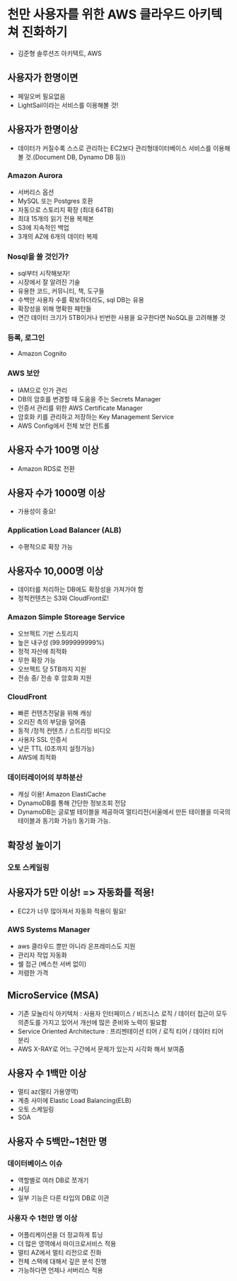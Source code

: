 # 천만 사용자를 위한 AWS 클라우드 아키텍쳐 진화하기
 - 김준형 솔루션즈 아키텍트, AWS


## 사용자가 한명이면
 - 페일오버 필요없음
 - LightSail이라는 서비스를 이용해볼 것!

## 사용자가 한명이상
 - 데이터가 커질수록 스스로 관리하는 EC2보다 관리형데이터베이스 서비스를 이용해볼 것.(Document DB, Dynamo DB 등))

 ### Amazon Aurora
  - 서버리스 옵션
  - MySQL 또는 Postgres 호환
  - 자동으로 스토리지 확장 (최대 64TB)
  - 최대 15개의 읽기 전용 복제본
  - S3에 지속적인 백업
  - 3개의 AZ에 6개의 데이터 복제

### Nosql을 쓸 것인가?
 - sql부터 시작해보자!  
 - 시장에서 잘 알려진 기술
 - 유용한 코드, 커뮤니티, 책, 도구들
 - 수백만 사용자 수를 확보하더라도, sql DB는 유용
 - 확장성을 위해 명확한 패턴들
 - 연간 데이터 크기가 5TB이거나 빈번한 사용을 요구한다면 NoSQL을 고려해볼 것

 ### 등록, 로그인
 - Amazon Cognito

 ### AWS 보안
  - IAM으로 인가 관리
  - DB의 암호를 변경할 때 도움을 주는 Secrets Manager
  - 인증서 관리를 위한 AWS Certificate Manager
  - 암호화 키를 관리하고 저장하는 Key Management Service
  - AWS Config에서 전체 보안 컨트롤

 ## 사용자 수가 100명 이상 
  - Amazon RDS로 전환

## 사용자 수가 1000명 이상
 - 가용성이 중요!
 
### Application Load Balancer (ALB)
 - 수평적으로 확장 가능

## 사용자수 10,000명 이상 
 - 데이터를 처리하는 DB에도 확장성을 가져가야 함
 - 정척컨텐츠는 S3와 CloudFront로!

 ### Amazon Simple Storeage Service
  - 오브젝트 기반 스토리지
  - 높은 내구성 (99.999999999%)
  - 정적 자산에 최적화
  - 무한 확장 가능
  - 오브젝트 당 5TB까지 지원
  - 전송 중/ 전송 후 암호화 지원

  ### CloudFront
   - 빠른 컨텐츠전달을 위해 캐싱
   - 오리진 측의 부담을 덜어줌
   - 동적 /정적 컨텐츠 / 스트리밍 비디오
   - 사용자 SSL 인증서
   - 낮은 TTL (0초까지 설정가능)
   - AWS에 최적화

 ### 데이터레이어의 부하분산  
  - 캐싱 이용! Amazon ElastiCache
  - DynamoDB를 통해 간단한 정보조회 전담
  - DynamoDB는 글로벌 테이블을 제공하여 멀티리전(서울에서 만든 테이블을 미국의 테이블과 동기화 가능!) 동기화 가능.


 ## 확장성 높이기 
  
  ### 오토 스케일링
   

## 사용자가 5만 이상! => 자동화를 적용!
 - EC2가 너무 많아져서 자동화 적용이 필요!

 ### AWS Systems Manager
  - aws 클라우드 뿐만 아니라 온프레미스도 지원
  - 관리자 작업 자동화
  - 쉘 접근 (베스천 서버 없이)
  - 저렴한 가격


## MicroService (MSA)
 - 기존 모놀리식 아키텍처 : 사용자 인터페이스 / 비즈니스 로직 / 데이터 접근이 모두 의존도를 가지고 있어서 개선에 많은 준비와 노력이 필요함
 - Service Oriented Architecture : 프리젠테이션 티어 / 로직 티어 / 데이터 티어 분리
 - AWS X-RAY로 어느 구간에서 문제가 있는지 시각화 해서 보여줌

## 사용자 수 1백만 이상 
 - 멀티 az(멀티 가용영역)
 - 계층 사이에 Elastic Load Balancing(ELB)
 - 오토 스케일링
 - SOA

## 사용자 수 5백만~1천만 명 
 
 ### 데이터베이스 이슈
  - 역할별로 여러 DB로 쪼개기
  - 샤딩
  - 일부 기능은 다른 타입의 DB로 이관


 ### 사용자 수 1천만 명 이상 
  - 어플리케이션을 더 정교하게 튜닝
  - 더 많은 영역에서 마이크로서비스 적용
  - 멀티 AZ에서 멀티 리전으로 진화
  - 전체 스택에 대해서 깊은 분석 진행
  - 가능하다면 언제나 서버리스 적용

